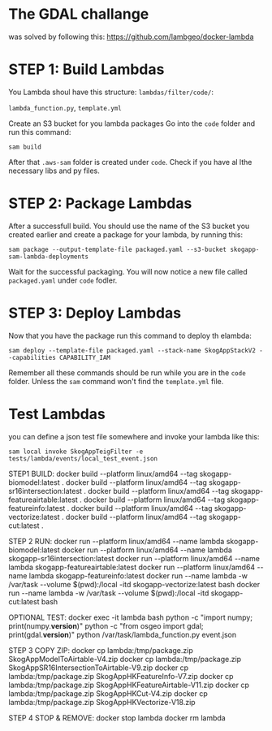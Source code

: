 # The GDAL challange 
was solved by following this:
https://github.com/lambgeo/docker-lambda

# STEP 1: Build Lambdas
You Lambda shoul have this structure:
`lambdas/filter/code/`:

`lambda_function.py`,
`template.yml`

Create an S3 bucket for you lambda packages
Go into the `code` folder
and run this command:
```
sam build
```
After that `.aws-sam` folder is created under `code`. Check if you have al lthe necessary libs and py files.

# STEP 2: Package Lambdas
After a successfull build. You should use the name of the S3 bucket you created earlier and create a package for your lambda, by running this:
```
sam package --output-template-file packaged.yaml --s3-bucket skogapp-sam-lambda-deployments
```
Wait for the successful packaging.
You will now notice a new file called `packaged.yaml` under `code` fodler.

# STEP 3: Deploy Lambdas
Now that you have the package run this command to deploy th elambda:
```
sam deploy --template-file packaged.yaml --stack-name SkogAppStackV2 --capabilities CAPABILITY_IAM
```

Remember all these commands should be run while you are in the `code` folder. Unless the `sam` command won't find the `template.yml` file.

# Test Lambdas
you can define a json test file somewhere and invoke your lambda like this:
```
sam local invoke SkogAppTeigFilter -e tests/lambda/events/local_test_event.json
```

STEP1 BUILD:
docker build --platform linux/amd64 --tag skogapp-biomodel:latest .
docker build --platform linux/amd64 --tag skogapp-sr16intersection:latest .
docker build --platform linux/amd64 --tag skogapp-featureairtable:latest .
docker build --platform linux/amd64 --tag skogapp-featureinfo:latest .
docker build --platform linux/amd64 --tag skogapp-vectorize:latest .
docker build --platform linux/amd64 --tag skogapp-cut:latest .

STEP 2 RUN:
docker run --platform linux/amd64 --name lambda skogapp-biomodel:latest
docker run --platform linux/amd64 --name lambda skogapp-sr16intersection:latest
docker run --platform linux/amd64 --name lambda skogapp-featureairtable:latest
docker run --platform linux/amd64 --name lambda skogapp-featureinfo:latest
docker run --name lambda -w /var/task --volume $(pwd):/local -itd skogapp-vectorize:latest bash
docker run --name lambda -w /var/task --volume $(pwd):/local -itd skogapp-cut:latest bash

OPTIONAL TEST:
docker exec -it lambda bash
python -c "import numpy; print(numpy.__version__)"
python -c "from osgeo import gdal; print(gdal.__version__)"
python /var/task/lambda_function.py event.json

STEP 3 COPY ZIP:
docker cp lambda:/tmp/package.zip SkogAppModelToAirtable-V4.zip
docker cp lambda:/tmp/package.zip SkogAppSR16IntersectionToAirtable-V9.zip
docker cp lambda:/tmp/package.zip SkogAppHKFeatureInfo-V7.zip
docker cp lambda:/tmp/package.zip SkogAppHKFeatureAirtable-V11.zip
docker cp lambda:/tmp/package.zip SkogAppHKCut-V4.zip
docker cp lambda:/tmp/package.zip SkogAppHKVectorize-V18.zip

STEP 4 STOP & REMOVE:
docker stop lambda
docker rm lambda